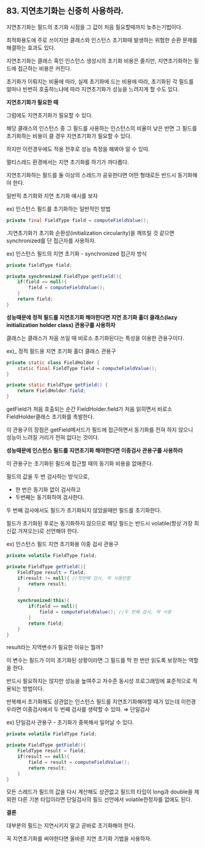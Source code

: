 ## 83. 지연초기화는 신중히 사용하라.

지연초기화는 필드의 초기화 시점을 그 값이 처음 필요할때까지 늦추는기법이다.

최적화용도에 주로 쓰이지만 클래스와 인스턴스 초기화때 발생하는 위험한 순환 문제를 해결하는 효과도 있다.

지연초기화는 클래스 혹인 인스턴스 생성시의 초기화 비용은 줄지만, 지연초기화하는 필드에 접근하는 비용은 커진다.

초기화가 이뤄지는 비율에 따라, 실제 초기화에 드는 비용에 따라, 초기화된 각 필드를 얼마나 빈번히 호출하느냐에 따라 지연초기화가 성능을 느려지게 할 수도 있다.

**지연초기화가 필요한 때**

그럼에도 지연초기화가 필요할 수 있다.

해당 클래스의 인스턴스 중 그 필드를 사용하는 인스턴스의 비율이 낮은 반면 그 필드를 초기화하는 비용이 클 경우 지연초기화가 필요할 수 있다.

하지만 이런경우에도 적용 전후로 성능 측정을 해봐야 알 수 있따.

멀티스레드 환경에서는 지연 초기화를 하기가 까다롭다.

지연초기화하는 필드를 둘 이상의 스레드가 공유한다면 어떤 형태로든 반드시 동기화해야 한다.

일반적 초기화와 지연 초기화 예시를 보자

ex) 인스턴스 필드를 초기화하는 일반적인 방법

```java
private final FieldType field = computeFieldValue();
```

.지연초기화가 초기화 순환성(initialization circularity)을 깨뜨릴 것 같으면 synchronized를 단 접근자를 사용하자.

ex) 인스턴스 필드의 지연 초기화 - synchronized 접근자 방식

```java
private fieldType field;

private synchronized FieldType getField(){
	if(field == null){
		field = computeFieldValue();
	}
	return field;
}
```

**성능때문에 정적 필드를 지연초기화 해야한다면 지연 초기화 홀더 클래스(lazy initialization holder class) 관용구를 사용하자**

클래스는 클래스가 처음 쓰일 때 비로소 초기화된다는 특성을 이용한 관용구이다.

ex)_ 정적 필드용 지연 초기화 홀더 클래스 관용구

```java
private static class FieldHolder {
	static final FieldType field = computeFieldValue();
}

private static FieldType getField() {
	return FieldHolder.field;
}
```

getField가 처음 호출되는 순간 FieldHolder.field가 처음 읽히면서 비로소 FieldHolder클래스 초기화를 촉발한다.

이 관용구의 장점은 getField메서드가 필드에 접근하면서 동기화를 전혀 하지 않으니 성능이 느려질 거리가 전혀 없다는 것이다.

**성능때문에 인스턴스 필드를 지연초기화 해야한다면 이중검사 관용구를 사용하라**

이 관용구는 초기화된 필드에 접근할 때의 동기화 비용을 없애준다.

필드의 값을 두 번 검사하는 방식으로,

- 한 번은 동기화 없이 검사하고
- 두번째는 동기화하여 검사한다.

두 번째 검사에서도 필드가 초기화되지 않았을때만 필드를 초기화한다.

필드가 초기화된 후로는 동기화하지 않으므로 해당 필드는 반드시 volatile(항상 가장 최신값 가져오는)로 선언해야 한다.

ex) 인스턴스 필드 지연 초기화용 이중 검사 관용구

```java
private volatile FieldType field;

private FieldType getField(){
	FieldType result = field;
	if(result != null){ //첫번째 검사, 락 사용안함
		return result;
	}

	synchronized(this){
		if(field == null){
			field = computeFieldValue(); //두 번째 검사, 락 사용
		}
		return field;
	}
}
```

result라는 지역변수가 필요한 이유는 뭘까?

이 변수는 필드가 이미 초기화된 상황이라면 그 필드를 딱 한 번만 읽도록 보장하는 역할을 한다.

반드시 필요하지는 않지만 성능을 높여주고 저수준 동시성 프로그래밍에 표준적으로 적용되는 방법이다.

반복해서 초기화해도 상관없는 인스턴스 필드를 지연초기화해야할 때가 있는데 이런경우라면 이중검사에서 두 번째 검사를 생략할 수 있따. ⇒ 단일검사

ex) 단일검사 관용구 - 초기화가 중복해서 일어날 수 있다.

```java
private volatile FieldType field;

private FieldType getField(){
	FieldType result = field;
	if(result == null){
		field = result = computeFieldValue();
		return result;
	}
}
```

모든 스레드가 필드의 값을 다시 계산해도 상관없고 필드의 타입이 long과 double을 제외한 다른 기본 타입이라면 단일검사의 필드 선언에서 volatile한정자를 없애도 된다.

**결론**

대부분의 필드는 지연시키지 말고 곧바로 초기화해야 한다.

꼭 지연초기화를 써야한다면 올바른 지연 초기화 기법을 사용하자.